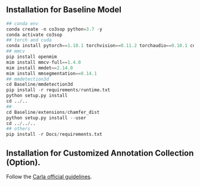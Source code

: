 
## Installation for Baseline Model
```python
## conda env
conda create -n co3sop python=3.7 -y
conda activate co3sop
## torch and cuda
conda install pytorch==1.10.1 torchvision==0.11.2 torchaudio==0.10.1 cudatoolkit=11.3 -c pytorch -c conda-forge
## mmcv
pip install openmim
mim install mmcv-full==1.4.0
mim install mmdet==2.14.0
mim install mmsegmentation==0.14.1
## mmdetection3d
cd Baseline/mmdetection3d
pip install -r requirements/runtime.txt
python setup.py install
cd ../..
##
cd Baseline/extensions/chamfer_dist
python setup.py install --user
cd ../../..
## others
pip install -r Docs/requirements.txt
```

## Installation for Customized Annotation Collection (Option).

Follow the [Carla official guidelines](https://carla.readthedocs.io/en/0.9.12/start_quickstart/).

